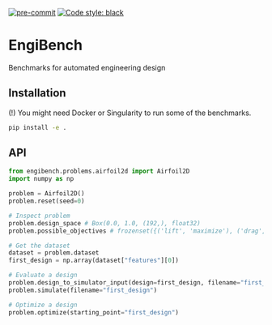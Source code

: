[![pre-commit](https://img.shields.io/badge/pre--commit-enabled-brightgreen?logo=pre-commit&logoColor=white)](https://pre-commit.com/)
[![Code style: black](https://img.shields.io/badge/code%20style-black-000000.svg)](https://github.com/psf/black)

# EngiBench
Benchmarks for automated engineering design

## Installation
(!) You might need Docker or Singularity to run some of the benchmarks.

```bash
pip install -e .
```

## API
```python
from engibench.problems.airfoil2d import Airfoil2D
import numpy as np

problem = Airfoil2D()
problem.reset(seed=0)

# Inspect problem
problem.design_space # Box(0.0, 1.0, (192,), float32)
problem.possible_objectives # frozenset({('lift', 'maximize'), ('drag', 'minimize')})

# Get the dataset
dataset = problem.dataset
first_design = np.array(dataset["features"][0])

# Evaluate a design
problem.design_to_simulator_input(design=first_design, filename="first_design")
problem.simulate(filename="first_design")

# Optimize a design
problem.optimize(starting_point="first_design")
```
